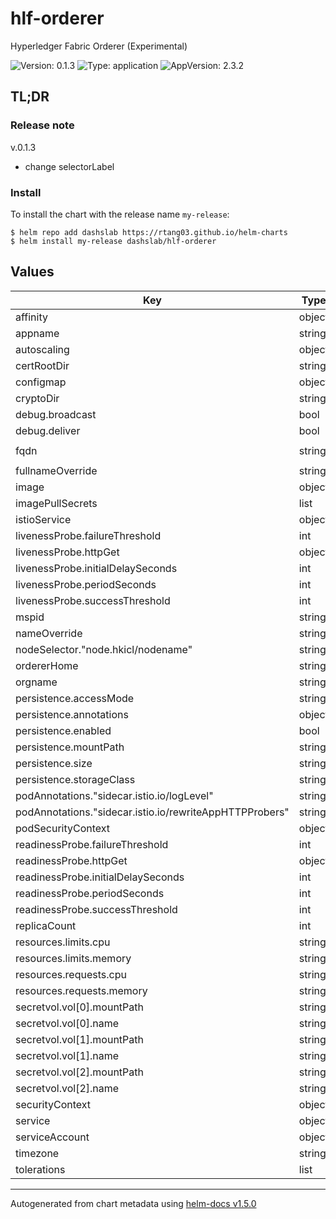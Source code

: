 # hlf-orderer

Hyperledger Fabric Orderer (Experimental)

![Version: 0.1.3](https://img.shields.io/badge/Version-0.1.3-informational?style=flat-square) ![Type: application](https://img.shields.io/badge/Type-application-informational?style=flat-square) ![AppVersion: 2.3.2](https://img.shields.io/badge/AppVersion-2.3.2-informational?style=flat-square)

## TL;DR

### Release note

v.0.1.3

- change selectorLabel

### Install

To install the chart with the release name `my-release`:

```console
$ helm repo add dashslab https://rtang03.github.io/helm-charts
$ helm install my-release dashslab/hlf-orderer
```

## Values

| Key | Type | Default | Description |
|-----|------|---------|-------------|
| affinity | object | internal value | Fixture |
| appname | string | `"orderer0"` |  |
| autoscaling | object | internal value | Fixture |
| certRootDir | string | internal value | Fixture |
| configmap | object | internal value | Fixture |
| cryptoDir | string | internal value | Fixture |
| debug.broadcast | bool | `false` |  |
| debug.deliver | bool | `false` |  |
| fqdn | string | `"orderer0-org0.cdi.testnet"` |  |
| fullnameOverride | string | internal value | Fixture |
| image | object | internal value | Fixture |
| imagePullSecrets | list | internal value | Fixture |
| istioService | object | internal value | Fixture |
| livenessProbe.failureThreshold | int | `3` |  |
| livenessProbe.httpGet | object | internal value | Fixture |
| livenessProbe.initialDelaySeconds | int | `30` |  |
| livenessProbe.periodSeconds | int | `30` |  |
| livenessProbe.successThreshold | int | `1` |  |
| mspid | string | `"Org0MSP"` |  |
| nameOverride | string | internal value | Fixture |
| nodeSelector."node.hkicl/nodename" | string | `"node1"` |  |
| ordererHome | string | internal value | Fixture |
| orgname | string | `"org0"` |  |
| persistence.accessMode | string | internal value | Fixture |
| persistence.annotations | object | internal value | Fixture |
| persistence.enabled | bool | internal value | Fixture |
| persistence.mountPath | string | internal value | Fixture |
| persistence.size | string | `"1Gi"` |  |
| persistence.storageClass | string | internal value | Fixture |
| podAnnotations."sidecar.istio.io/logLevel" | string | `"warning"` | trace|debug|info|warning|error|critical|off |
| podAnnotations."sidecar.istio.io/rewriteAppHTTPProbers" | string | internal value | Fixture |
| podSecurityContext | object | internal value | Fixture |
| readinessProbe.failureThreshold | int | `3` |  |
| readinessProbe.httpGet | object | internal value | Fixture |
| readinessProbe.initialDelaySeconds | int | `30` |  |
| readinessProbe.periodSeconds | int | `30` |  |
| readinessProbe.successThreshold | int | `1` |  |
| replicaCount | int | `1` |  |
| resources.limits.cpu | string | `"250m"` |  |
| resources.limits.memory | string | `"512Mi"` |  |
| resources.requests.cpu | string | `"100m"` |  |
| resources.requests.memory | string | `"128Mi"` |  |
| secretvol.vol[0].mountPath | string | internal value | Fixture |
| secretvol.vol[0].name | string | `"genesis"` |  |
| secretvol.vol[1].mountPath | string | internal value | Fixture |
| secretvol.vol[1].name | string | `"tls-orderer0"` |  |
| secretvol.vol[2].mountPath | string | internal value | Fixture |
| secretvol.vol[2].name | string | `"msp-orderer0"` |  |
| securityContext | object | internal value | Fixture |
| service | object | internal value | Fixture |
| serviceAccount | object | internal value | Fixture |
| timezone | string | `"Asia/Hong_Kong"` |  |
| tolerations | list | internal value | Fixture |

----------------------------------------------
Autogenerated from chart metadata using [helm-docs v1.5.0](https://github.com/norwoodj/helm-docs/releases/v1.5.0)
